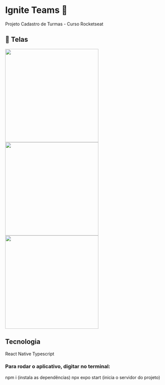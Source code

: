 # Ignite Teams 🚀
Projeto Cadastro de Turmas - Curso Rocketseat

## 📸 Telas
<img src="https://github.com/user-attachments/assets/7ea1a7b3-1e2f-4ca8-840c-0b8867acdb57" width="300" />
<img src="https://github.com/user-attachments/assets/ecd72393-f7b6-4374-892d-e1d4668f82bc" width="300" />
<img src="https://github.com/user-attachments/assets/1aa185ea-7c8b-49bb-8ccc-aa13156fbefd" width="300" />


## Tecnologia
React Native
Typescript

### Para rodar o aplicativo, digitar no terminal:  
npm i (instala as dependências)
npx expo start (inicia o servidor do projeto)
